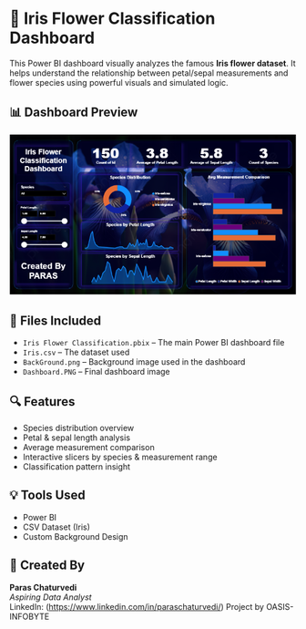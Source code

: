 # 🌸 Iris Flower Classification Dashboard

This Power BI dashboard visually analyzes the famous **Iris flower dataset**. It helps understand the relationship between petal/sepal measurements and flower species using powerful visuals and simulated logic.

## 📊 Dashboard Preview

![Dashboard Preview](./Dashboard.PNG)

## 📁 Files Included

- `Iris Flower Classification.pbix` – The main Power BI dashboard file
- `Iris.csv` – The dataset used
- `BackGround.png` – Background image used in the dashboard
- `Dashboard.PNG` – Final dashboard image

## 🔍 Features

- Species distribution overview
- Petal & sepal length analysis
- Average measurement comparison
- Interactive slicers by species & measurement range
- Classification pattern insight

## 💡 Tools Used

- Power BI
- CSV Dataset (Iris)
- Custom Background Design

## 🙋 Created By

**Paras Chaturvedi**  
_Aspiring Data Analyst_  
LinkedIn: (https://www.linkedin.com/in/paraschaturvedi/)
Project by OASIS-INFOBYTE
